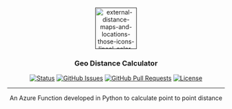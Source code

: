 <p align="center">
  <a href="" rel="noopener">
 <img width="96" height="96" src="https://img.icons8.com/external-those-icons-lineal-color-those-icons/96/external-distance-maps-and-locations-those-icons-lineal-color-those-icons.png" alt="external-distance-maps-and-locations-those-icons-lineal-color-those-icons"/></a>
</p>

<h3 align="center">Geo Distance Calculator</h3>

<div align="center">

[![Status](https://img.shields.io/badge/status-active-success.svg)]()
[![GitHub Issues](https://img.shields.io/github/issues/kylelobo/The-Documentation-Compendium.svg)](https://github.com/kylelobo/The-Documentation-Compendium/issues)
[![GitHub Pull Requests](https://img.shields.io/github/issues-pr/kylelobo/The-Documentation-Compendium.svg)](https://github.com/kylelobo/The-Documentation-Compendium/pulls)
[![License](https://img.shields.io/badge/license-MIT-blue.svg)](/LICENSE)

</div>

---

<p align="center"> An Azure Function developed in Python to calculate point to point distance
    <br> 
</p>
